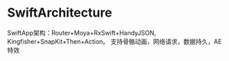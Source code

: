 # SwiftArchitecture
SwiftApp架构：Router+Moya+RxSwift+HandyJSON, Kingfisher+SnapKit+Then+Action。 支持骨骼动画，网络请求，数据持久，AE特效
